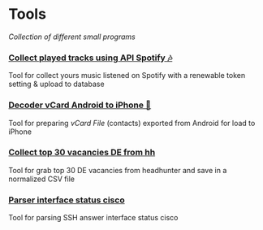 # Tools
*Collection of different small programs*


### [Collect played tracks using API Spotify 🎶](https://github.com/ReIZzz/tools/tree/main/Spotify%20music)
Tool for collect yours music listened on Spotify with a renewable token setting & upload to database

### [Decoder vCard Android to iPhone 📲](https://github.com/ReIZzz/tools/blob/main/Decoder%20vCard%20Android%20to%20iPhone.py)
Tool for preparing *vCard File* (contacts) exported from Android for load to iPhone

### [Collect top 30 vacancies DE from hh](123456qwerty)
Tool for grab top 30 DE vacancies from headhunter and save in a normalized CSV file

### [Parser interface status cisco](123456qwerty)
Tool for parsing SSH answer interface status cisco
